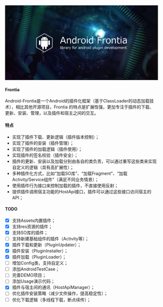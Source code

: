 ![android frontia](doc/banner_frontia_2.jpg "android frontia")

#### Frontia
Android-Frontia是一个Android的插件化框架（基于ClassLoader的动态加载技术），相比其他开源项目，Frontia 的特点是扩展性强，更加专注于插件的下载、更新、安装、管理，以及插件和宿主之间的交互。

#### 特点
- 实现了插件下载、更新逻辑（插件版本控制）；
- 实现了插件的安装（插件管理）；
- 实现了插件的加载逻辑（插件使用）；
- 实现插件的签名校验（插件安全）；
- 插件的更新、安装以及加载分别由各自的类负责，可以通过重写这些类来实现自定义的逻辑（具有高扩展性）；
- 多种插件化方式，比如“加载SO库”、“加载Fragment”、“加载Activity/Service组件”（满足不同业务情景）；
- 使用插件行为接口来控制加载的插件，不直接使用反射；
- 提供插件调用宿主功能的HostApi接口，插件可以通过这些接口访问宿主的API；

#### TODO
- [x] 支持Assets内置插件；
- [x] 支持res资源的插件；
- [x] 支持SO库的插件；
- [ ] 支持新建基础组件的插件（Activity等）；
- [x] 插件下载和更新（PluginUpdater）；
- [x] 插件安装（PluginInstaller）；
- [x] 插件加载（PluginLoader）；
- [ ] 增加Config类，支持自定义；
- [ ] 添加AndroidTestCase；
- [ ] 完善DEMO项目；
- [ ] 添加Usage演示代码；
- [x] 插件与宿主间的通讯（HostApiManager）；
- [ ] 优化插件安装策略（减少文件操作，提高稳定性）；
- [ ] 优化下载逻辑（多线程下载，断点续传）；
